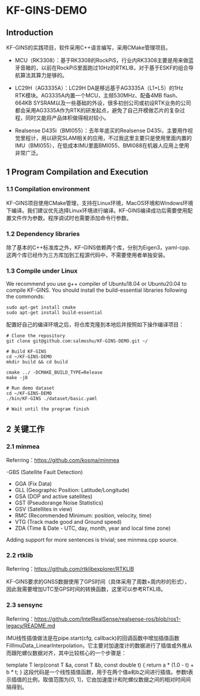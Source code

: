 # KF-GINS-DEMO

## Introduction

KF-GINS的实践项目，软件采用C++语言编写，采用CMake管理项目。

- MCU（RK3308）：基于RK3308的RockPiS，行业内RK3308主要是用来做蓝牙音箱的，以前在RockPiS里面跑过10Hz的RTKLIB，对于基于ESKF的组合导航算法其算力是够的。

- LC29H（AG3335A）：LC29H DA是移远基于AG3335A（L1+L5）的1Hz RTK模块。AG3335A内置一个MCU，主频530MHz、配备4MB flash、664KB SYSRAM以及一些基础的外设，很多初创公司或初设RTK业务的公司都会采用AG3335A作为RTK的研发起点，避免了自己开模做芯片的复杂过程，同时又能将产品体积做得相对较小。

- Realsense D435i（BMI055）：去年年底买的Realsense D435i，主要用作视觉里程计，用以研究SLAM相关的应用，不过我这里主要只是使用里面内置的IMU（BMI055），在低成本IMU里面BMI055、BMI088在机器人应用上使用非常广泛。

## 1 Program Compilation and Execution

### 1.1 Compilation environment

KF-GINS项目使用CMake管理，支持在Linux环境，MacOS环境和Windows环境下编译。我们建议优先选择Linux环境进行编译。KF-GINS编译成功后需要使用配置文件作为参数。程序调试时也需要添加命令行参数。

### 1.2 Dependency libraries
除了基本的C++标准库之外，KF-GINS依赖两个库，分别为Eigen3，yaml-cpp. 这两个库已经作为三方库加到工程源代码中，不需要使用者单独安装。

### 1.3 Compile under Linux

We recommend you use g++ compiler of Ubuntu18.04 or Ubuntu20.04 to compile KF-GINS. You should install the build-essential libraries following the commonds:
```shell
sudo apt-get install cmake
sudo apt-get install build-essential
```

配置好自己的编译环境之后，将仓库克隆到本地后并按照如下操作编译项目：

```shell
# Clone the repository
git clone git@github.com:salmoshu/KF-GINS-DEMO.git ~/

# Build KF-GINS
cd ~/KF-GINS-DEMO
mkdir build && cd build

cmake ../ -DCMAKE_BUILD_TYPE=Release 
make -j8

# Run demo dataset
cd ~/KF-GINS-DEMO
./bin/KF-GINS ./dataset/basic.yaml

# Wait until the program finish
```


## 2 关键工作

### 2.1 minmea

Referring：https://github.com/kosma/minmea

-GBS (Satellite Fault Detection)
- GGA (Fix Data)
- GLL (Geographic Position: Latitude/Longitude)
- GSA (DOP and active satellites)
- GST (Pseudorange Noise Statistics)
- GSV (Satellites in view)
- RMC (Recommended Minimum: position, velocity, time)
- VTG (Track made good and Ground speed)
- ZDA (Time & Date - UTC, day, month, year and local time zone)

Adding support for more sentences is trivial; see minmea.cpp source. 

### 2.2 rtklib

Referring：https://github.com/rtklibexplorer/RTKLIB

KF-GINS要求的GNSS数据使用了GPS时间（具体采用了周数+周内秒的形式），因此我需要增加UTC至GPS时间的转换函数，这里可以参考RTKLIB。

### 2.3 sensync

Referring：https://github.com/IntelRealSense/realsense-ros/blob/ros1-legacy/README.md

IMU线性插值做法是在pipe.start(cfg, callback)的回调函数中增加插值函数FillImuData_LinearInterpolation，它主要对加速度计的数据进行了插值或外推从而跟陀螺仪数据对齐，其中比较核心的一个步骤是：

template <typename T> T lerp(const T &a, const T &b, const double t) {
    return a * (1.0 - t) + b * t;
}
这段代码是一个线性插值函数，用于在两个值a和b之间进行插值。参数t表示插值的比例，取值范围为[0, 1]，它由加速度计和陀螺仪数据之间的相对时间间隔得到。
